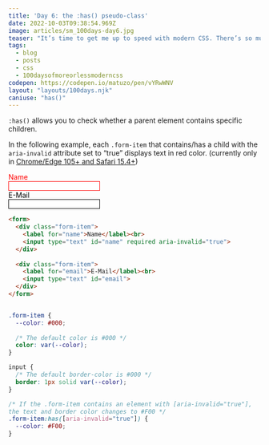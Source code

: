 ```yaml
---
title: 'Day 6: the :has() pseudo-class'
date: 2022-10-03T09:38:54.969Z
image: articles/sm_100days-day6.jpg
teaser: "It’s time to get me up to speed with modern CSS. There’s so much new in CSS that I know too little about. To change that I’ve started [#100DaysOfMoreOrLessModernCSS](/blog/2022/100-days-of-more-or-less-modern-css/). Why more or less modern CSS? Because some topics will be about cutting-edge features, while other stuff has been around for quite a while already, but I just have little to no experience with it."
tags:
  - blog
  - posts
  - css
  - 100daysofmoreorlessmoderncss
codepen: https://codepen.io/matuzo/pen/vYRwWNV
layout: "layouts/100days.njk"
caniuse: "has()"
---
```

`:has()` allows you to check whether a parent element contains specific children.

In the following example, each `.form-item` that contains/has a child with the `aria-invalid` attribute set to “true” displays text in red color. (currently only in [Chrome/Edge 105+ and Safari 15.4+](https://caniuse.com/css-has))

<style>
.form-item {
  --color: #000;
  color: var(--color);
}

input {
  border: 1px solid var(--color);
}

.form-item:has([aria-invalid="true"]) {
  --color: #F00;
}
</style>

<form>
  <div class="form-item">
    <label for="name">Name</label><br>
    <input type="text" id="name" required aria-invalid="true">
  </div>
  
  <div class="form-item">
    <label for="email">E-Mail</label><br>
    <input type="text" id="email">
  </div>
</form>

```html
<form>
  <div class="form-item">
    <label for="name">Name</label><br>
    <input type="text" id="name" required aria-invalid="true">
  </div>
  
  <div class="form-item">
    <label for="email">E-Mail</label><br>
    <input type="text" id="email">
  </div>
</form>
```

```css

.form-item {
  --color: #000;
  
  /* The default color is #000 */
  color: var(--color);
}

input {
  /* The default border-color is #000 */
  border: 1px solid var(--color);
}

/* If the .form-item contains an element with [aria-invalid="true"], 
the text and border color changes to #F00 */
.form-item:has([aria-invalid="true"]) {
  --color: #F00;
}
```
